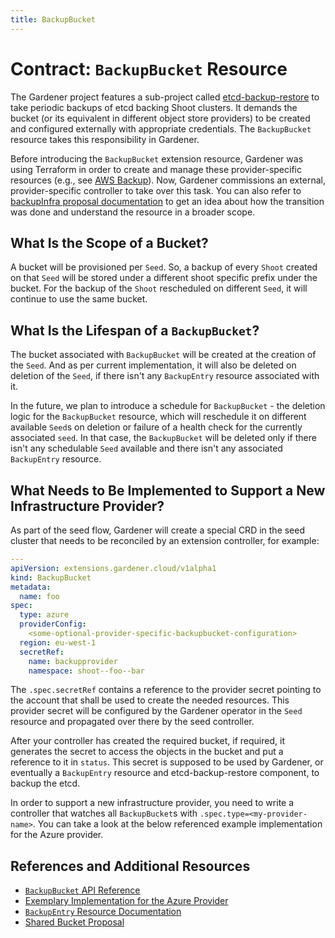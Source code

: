 ```yaml
---
title: BackupBucket
---
```


# Contract: `BackupBucket` Resource

The Gardener project features a sub-project called [etcd-backup-restore](https://github.com/gardener/etcd-backup-restore) to take periodic backups of etcd backing Shoot clusters. It demands the bucket (or its equivalent in different object store providers) to be created and configured externally with appropriate credentials. The `BackupBucket` resource takes this responsibility in Gardener.

Before introducing the `BackupBucket` extension resource, Gardener was using Terraform in order to create and manage these provider-specific resources (e.g., see [AWS Backup](https://github.com/gardener/gardener/tree/0.27.0/charts/seed-terraformer/charts/aws-backup)).
Now, Gardener commissions an external, provider-specific controller to take over this task. You can also refer to [backupInfra proposal documentation](../proposals/02-backupinfra.md) to get an idea about how the transition was done and understand the resource in a broader scope.

## What Is the Scope of a Bucket?

A bucket will be provisioned per `Seed`. So, a backup of every `Shoot` created on that `Seed` will be stored under a different shoot specific prefix under the bucket.
For the backup of the `Shoot` rescheduled on different `Seed`, it will continue to use the same bucket.

## What Is the Lifespan of a `BackupBucket`?

The bucket associated with `BackupBucket` will be created at the creation of the `Seed`. And as per current implementation, it will also be deleted on deletion of the `Seed`, if there isn't any `BackupEntry` resource associated with it.

In the future, we plan to introduce a schedule for `BackupBucket` - the deletion logic for the `BackupBucket` resource, which will reschedule it on different available `Seed`s on deletion or failure of a health check for the currently associated `seed`. In that case, the `BackupBucket` will be deleted only if there isn't any schedulable `Seed` available and there isn't any associated `BackupEntry` resource.

## What Needs to Be Implemented to Support a New Infrastructure Provider?

As part of the seed flow, Gardener will create a special CRD in the seed cluster that needs to be reconciled by an extension controller, for example:

```yaml
---
apiVersion: extensions.gardener.cloud/v1alpha1
kind: BackupBucket
metadata:
  name: foo
spec:
  type: azure
  providerConfig:
    <some-optional-provider-specific-backupbucket-configuration>
  region: eu-west-1
  secretRef:
    name: backupprovider
    namespace: shoot--foo--bar
```

The `.spec.secretRef` contains a reference to the provider secret pointing to the account that shall be used to create the needed resources. This provider secret will be configured by the Gardener operator in the `Seed` resource and propagated over there by the seed controller.

After your controller has created the required bucket, if required, it generates the secret to access the objects in the bucket and put a reference to it in `status`. This secret is supposed to be used by Gardener, or eventually a `BackupEntry` resource and etcd-backup-restore component, to backup the etcd.

In order to support a new infrastructure provider, you need to write a controller that watches all `BackupBucket`s with `.spec.type=<my-provider-name>`. You can take a look at the below referenced example implementation for the Azure provider.

## References and Additional Resources

* [`BackupBucket` API Reference](../../api-reference/extensions.md#backupbucket)
* [Exemplary Implementation for the Azure Provider](https://github.com/gardener/gardener-extension-provider-azure/tree/master/pkg/controller/backupbucket)
* [`BackupEntry` Resource Documentation](./backupentry.md)
* [Shared Bucket Proposal](../../proposals/02-backupinfra.md)
